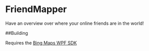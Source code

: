FriendMapper
============

Have an overview over where your online friends are in the world!


##Building

Requires the [Bing Maps WPF SDK](https://www.microsoft.com/download/en/details.aspx?displaylang=en&id=27165)
